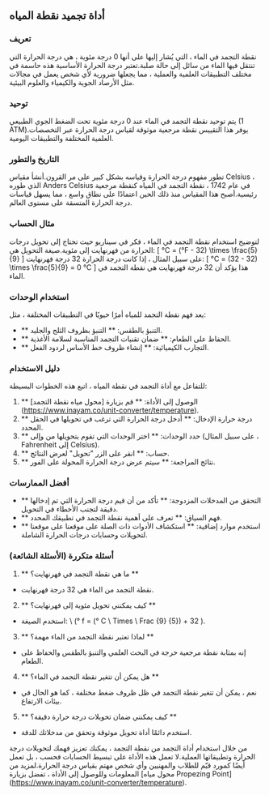 ## أداة تجميد نقطة المياه

### تعريف
نقطة التجمد في الماء ، التي يُشار إليها على أنها 0 درجة مئوية ، هي درجة الحرارة التي تنتقل فيها الماء من سائل إلى حالة صلبة.تعتبر درجة الحرارة الأساسية هذه حاسمة في مختلف التطبيقات العلمية والعملية ، مما يجعلها ضرورية لأي شخص يعمل في مجالات مثل الأرصاد الجوية والكيمياء والعلوم البيئية.

### توحيد
يتم توحيد نقطة التجمد في الماء عند 0 درجة مئوية تحت الضغط الجوي الطبيعي (1 ATM).يوفر هذا التقييس نقطة مرجعية موثوقة لقياس درجة الحرارة عبر التخصصات العلمية المختلفة والتطبيقات اليومية.

### التاريخ والتطور
تطور مفهوم درجة الحرارة وقياسه بشكل كبير على مر القرون.أنشأ مقياس Celsius ، الذي طوره Anders Celsius في عام 1742 ، نقطة التجمد في المياه كنقطة مرجعية رئيسية.أصبح هذا المقياس منذ ذلك الحين اعتمادًا على نطاق واسع ، مما يسهل قياسات درجة الحرارة المتسقة على مستوى العالم.

### مثال الحساب
لتوضيح استخدام نقطة التجمد في الماء ، فكر في سيناريو حيث تحتاج إلى تحويل درجات الحرارة من فهرنهايت إلى مئوية.صيغة التحويل هي:
\[ °C = (°F - 32) \times \frac{5}{9} \]
على سبيل المثال ، إذا كانت درجة الحرارة 32 درجة فهرنهايت:
\[ °C = (32 - 32) \times \frac{5}{9} = 0 °C \]
هذا يؤكد أن 32 درجة فهرنهايت هي نقطة التجمد في الماء.

### استخدام الوحدات
يعد فهم نقطة التجمد للمياه أمرًا حيويًا في التطبيقات المختلفة ، مثل:
- ** التنبؤ بالطقس: ** التنبؤ بظروف الثلج والجليد.
- ** الحفاظ على الطعام: ** ضمان تقنيات التجمد المناسبة لسلامة الأغذية.
- ** التجارب الكيميائية: ** إنشاء ظروف خط الأساس لردود الفعل.

### دليل الاستخدام
للتفاعل مع أداة التجمد في نقطة المياه ، اتبع هذه الخطوات البسيطة:
1. ** الوصول إلى الأداة: ** قم بزيارة [محول مياه نقطة التجمد] (https://www.inayam.co/unit-converter/temperature).
2. ** درجة حرارة الإدخال: ** أدخل درجة الحرارة التي ترغب في تحويلها في الحقل المحدد.
3. ** حدد الوحدات: ** اختر الوحدات التي تقوم بتحويلها من وإلى (على سبيل المثال ، Fahrenheit إلى Celsius).
4. ** حساب: ** انقر على الزر "تحويل" لعرض النتائج.
5. ** نتائج المراجعة: ** سيتم عرض درجة الحرارة المحولة على الفور.

### أفضل الممارسات
- ** التحقق من المدخلات المزدوجة: ** تأكد من أن قيم درجة الحرارة التي تم إدخالها دقيقة لتجنب الأخطاء في التحويل.
- ** فهم السياق: ** تعرف على أهمية نقطة التجمد في تطبيقك المحدد.
- ** استخدم موارد إضافية: ** استكشاف الأدوات ذات الصلة على موقعنا على موقعنا لتحويلات وحسابات درجات الحرارة الشاملة.

### أسئلة متكررة (الأسئلة الشائعة)

1. ** ما هي نقطة التجمد في فهرنهايت؟ **
- نقطة التجمد من الماء هي 32 درجة فهرنهايت.

2. ** كيف يمكنني تحويل مئوية إلى فهرنهايت؟ **
- استخدم الصيغة: \ (° f = (° C \ Times \ Frac {9} {5}) + 32 \).

3. ** لماذا تعتبر نقطة التجمد من الماء مهمة؟ **
- إنه بمثابة نقطة مرجعية حرجة في البحث العلمي والتنبؤ بالطقس والحفاظ على الطعام.

4. ** هل يمكن أن تتغير نقطة التجمد في الماء؟ **
- نعم ، يمكن أن تتغير نقطة التجمد في ظل ظروف ضغط مختلفة ، كما هو الحال في بيئات الارتفاع.

5. ** كيف يمكنني ضمان تحويلات درجة حرارة دقيقة؟ **
- استخدم دائمًا أداة تحويل موثوقة وتحقق من مدخلاتك للدقة.

من خلال استخدام أداة التجمد من نقطة التجمد ، يمكنك تعزيز فهمك لتحويلات درجة الحرارة وتطبيقاتها العملية.لا تعمل هذه الأداة على تبسيط الحسابات فحسب ، بل تعمل أيضًا كمورد قيّم للطلاب والمهنيين وأي شخص مهتم بقياس درجة الحرارة.لمزيد من المعلومات وللوصول إلى الأداة ، تفضل بزيارة [محول مياه Propezing Point] (https://www.inayam.co/unit-converter/temperature).